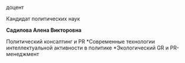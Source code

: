 доцент

Кандидат политических наук

**Садилова Алена Викторовна**

Политический консалтинг и PR
	*Современные технологии интеллектуальной активности в политике
	*Экологический GR и PR-менеджмент
